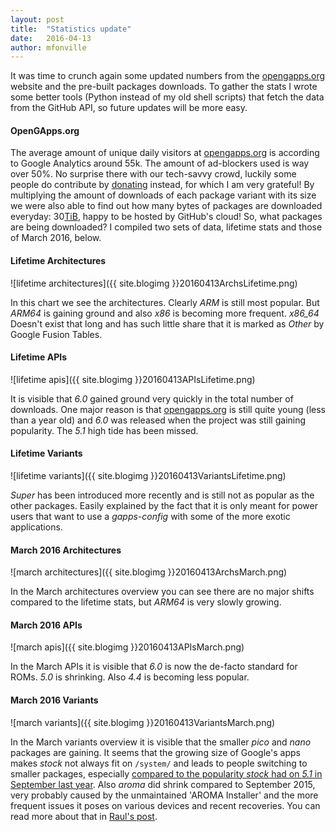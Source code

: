 ```yaml
---
layout: post
title:  "Statistics update"
date:   2016-04-13
author: mfonville
---
```

It was time to crunch again some updated numbers from the [opengapps.org](http://opengapps.org) website and the pre-built packages downloads. To gather the stats I wrote some better tools (Python instead of my old shell scripts) that fetch the data from the GitHub API, so future updates will be more easy.

#### OpenGApps.org
The average amount of unique daily visitors at [opengapps.org](http://opengapps.org) is according to Google Analytics around 55k. The amount of ad-blockers used is way over 50%. No surprise there with our tech-savvy crowd, luckily some people do contribute by <a href="#" onclick="window.paypal();return false;">donating</a> instead, for which I am very grateful! By multiplying the amount of downloads of each package variant with its size we were also able to find out how many bytes of packages are downloaded everyday: 30[TiB](https://en.wikipedia.org/wiki/Tebibyte), happy to be hosted by GitHub's cloud!
So, what packages are being downloaded? I compiled two sets of data, lifetime stats and those of March 2016, below.

#### Lifetime Architectures
![lifetime architectures]({{ site.blogimg }}20160413ArchsLifetime.png)

In this chart we see the architectures. Clearly *ARM* is still most popular. But *ARM64* is gaining ground and also *x86* is becoming more frequent. *x86_64* Doesn't exist that long and has such little share that it is marked as *Other* by Google Fusion Tables.

#### Lifetime APIs
![lifetime apis]({{ site.blogimg }}20160413APIsLifetime.png)

It is visible that *6.0* gained ground very quickly in the total number of downloads. One major reason is that [opengapps.org](http://opengapps.org) is still quite young (less than a year old) and *6.0* was released when the project was still gaining popularity. The *5.1* high tide has been missed.

#### Lifetime Variants
![lifetime variants]({{ site.blogimg }}20160413VariantsLifetime.png)

*Super* has been introduced more recently and is still not as popular as the other packages. Easily explained by the fact that it is only meant for power users that want to use a *gapps-config* with some of the more exotic applications.

#### March 2016 Architectures
![march architectures]({{ site.blogimg }}20160413ArchsMarch.png)

In the March architectures overview you can see there are no major shifts compared to the lifetime stats, but *ARM64* is very slowly growing.

#### March 2016 APIs
![march apis]({{ site.blogimg }}20160413APIsMarch.png)

In the March APIs it is visible that *6.0* is now the de-facto standard for ROMs. *5.0* is shrinking. Also *4.4* is becoming less popular.

#### March 2016 Variants
![march variants]({{ site.blogimg }}20160413VariantsMarch.png)

In the March variants overview it is visible that the smaller *pico* and *nano* packages are gaining. It seems that the growing size of Google's apps makes *stock* not always fit on `/system/` and leads to people switching to smaller packages, especially [compared to the popularity *stock* had on *5.1* in September last year](http://opengapps.org/blog/post/2015/09/24/some-early-statistics). Also *aroma* did shrink compared to September 2015, very probably caused by the unmaintained 'AROMA Installer' and the more frequent issues it poses on various devices and recent recoveries. You can read more about that in [Raul's post](http://opengapps.org/blog/post/2015/12/04/an-aroma-developer-insight).
